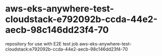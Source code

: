 # aws-eks-anywhere-test-cloudstack-e792092b-ccda-44e2-aecb-98c146dd23f4-70
repository for use with E2E test job aws-eks-anywhere-test-cloudstack:e792092b-ccda-44e2-aecb-98c146dd23f4-70
